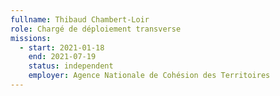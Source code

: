 ```yaml
---
fullname: Thibaud Chambert-Loir
role: Chargé de déploiement transverse
missions:
  - start: 2021-01-18
    end: 2021-07-19
    status: independent
    employer: Agence Nationale de Cohésion des Territoires 
---
```


